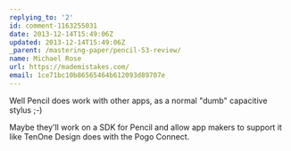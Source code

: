 ```yaml
---
replying_to: '2'
id: comment-1163255031
date: 2013-12-14T15:49:06Z
updated: 2013-12-14T15:49:06Z
_parent: /mastering-paper/pencil-53-review/
name: Michael Rose
url: https://mademistakes.com/
email: 1ce71bc10b86565464b612093d89707e
---
```


Well Pencil does work with other apps, as a normal "dumb" capacitive stylus ;-)

Maybe they'll work on a SDK for Pencil and allow app makers to support it like
TenOne Design does with the Pogo Connect.
